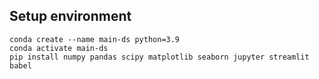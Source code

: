 ## Setup environment
```
conda create --name main-ds python=3.9
conda activate main-ds
pip install numpy pandas scipy matplotlib seaborn jupyter streamlit babel
```


